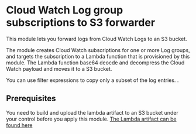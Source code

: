 # Cloud Watch Log group subscriptions to S3 forwarder

This module lets you forward logs from Cloud Watch Logs to an S3 bucket. 

The module creates Cloud Watch subscriptions for one or more Log groups, and targets the subscription to a Lambda function that is provisioned by this module. The Lambda function base64 deocde and decompress the Cloud Watch payload and moves it to a S3 bucket.

 
You can use filter expressions to copy only a subset of the log entries. . 

## Prerequisites  
You need to build and upload the lambda artifact to an S3 bucket  under your control before you apply this module.  [The Lambda artifact can be found here](https://github.com/TeliaSoneraNorge/cloudwatch-subscriptions-s3-writer)
